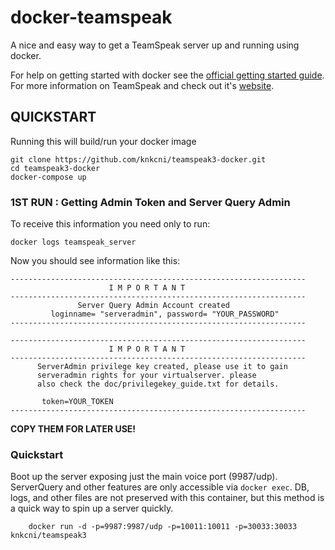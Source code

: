 # docker-teamspeak

A nice and easy way to get a TeamSpeak server up and running using docker.


For help on getting started with docker see the [official getting started guide](https://docs.docker.com/get-started/).
For more information on TeamSpeak and check out it's [website](https://teamspeak.com/de).




## QUICKSTART

Running this will build/run your docker image 


```
git clone https://github.com/knkcni/teamspeak3-docker.git
cd teamspeak3-docker
docker-compose up
```




### 1ST RUN : Getting Admin Token and Server Query Admin

To receive this information you need only to run:

```
docker logs teamspeak_server
```
Now you should see information like this:



```
------------------------------------------------------------------
                      I M P O R T A N T
------------------------------------------------------------------
               Server Query Admin Account created
         loginname= "serveradmin", password= "YOUR_PASSWORD"
------------------------------------------------------------------

------------------------------------------------------------------
                      I M P O R T A N T
------------------------------------------------------------------
      ServerAdmin privilege key created, please use it to gain
      serveradmin rights for your virtualserver. please
      also check the doc/privilegekey_guide.txt for details.

       token=YOUR_TOKEN
------------------------------------------------------------------

```

**COPY THEM FOR LATER USE!**



### Quickstart

Boot up the server exposing just the main voice port (9987/udp). ServerQuery and 
other features are only accessible via `docker exec`. DB, logs, and other files
are not preserved with this container, but this method is a quick way to spin up
a server quickly.


```
	docker run -d -p=9987:9987/udp -p=10011:10011 -p=30033:30033 knkcni/teamspeak3
```